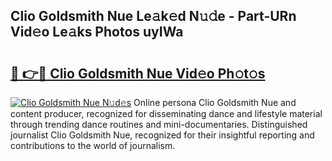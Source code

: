 ## Clio Goldsmith Nue Le𝚊k𝚎d N𝚞𝚍e - Part-URn Vid𝚎o Le𝚊ks Photos uyIWa

# <h2><a href="http://fb9lgsj.evod.top/?m=Clio+Goldsmith+Nue">🔗 👉🔴 Clio Goldsmith Nue Vid𝚎o Ph𝚘t𝚘s</a></h2>

[![Clio Goldsmith Nue N𝚞d𝚎s](https://i.imgur.com/8V9OHl7.gif)](http://fb9lgsj.evod.top/?m=Clio+Goldsmith+Nue)
Online persona Clio Goldsmith Nue and content producer, recognized for disseminating dance and lifestyle material through trending dance routines and mini-documentaries. Distinguished journalist Clio Goldsmith Nue, recognized for their insightful reporting and contributions to the world of journalism. 
